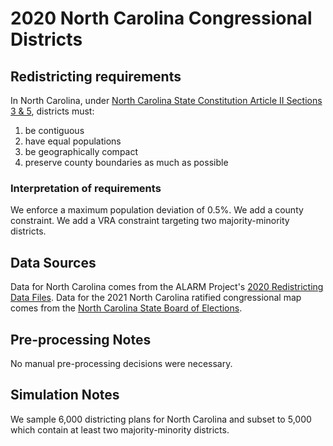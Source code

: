 # 2020 North Carolina Congressional Districts

## Redistricting requirements
In North Carolina, under [North Carolina State Constitution Article II Sections 3 & 5](https://www.ncleg.gov/Laws/Constitution/Article2), districts must:

1. be contiguous
2. have equal populations
3. be geographically compact
4. preserve county boundaries as much as possible


### Interpretation of requirements
We enforce a maximum population deviation of 0.5%.
We add a county constraint.
We add a VRA constraint targeting two majority-minority districts.

## Data Sources
Data for North Carolina comes from the ALARM Project's [2020 Redistricting Data Files](https://alarm-redist.github.io/posts/2021-08-10-census-2020/). Data for the 2021 North Carolina ratified congressional map comes from the [North Carolina State Board of Elections](https://www.ncsbe.gov/results-data/voting-maps-redistricting).

## Pre-processing Notes
No manual pre-processing decisions were necessary.

## Simulation Notes
We sample 6,000 districting plans for North Carolina and subset to 5,000 which contain at least two majority-minority districts.
